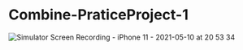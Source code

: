 # Combine-PraticeProject-1

![Simulator Screen Recording - iPhone 11 - 2021-05-10 at 20 53 34](https://user-images.githubusercontent.com/58622021/117655617-442d4c80-b1d2-11eb-8ebc-f0e7afe16e1f.gif)
